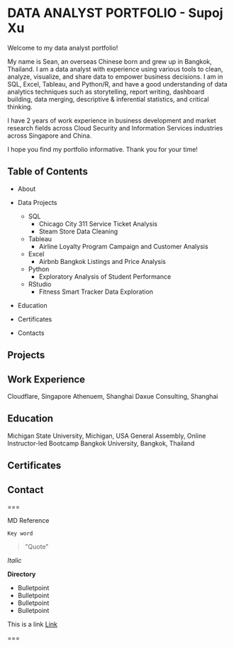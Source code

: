 # DATA ANALYST PORTFOLIO - Supoj Xu

Welcome to my data analyst portfolio!

My name is Sean, an overseas Chinese born and grew up in Bangkok, Thailand. I am a data analyst with experience using various tools to clean, analyze, visualize, and share data to empower business decisions. I am  in SQL, Excel, Tableau, and Python/R, and have a good understanding of data analytics techniques such as storytelling, report writing, dashboard building, data merging, descriptive & inferential statistics, and critical thinking.

I have 2 years of work experience in business development and market research fields across Cloud Security and Information Services industries across Singapore and China.

I hope you find my portfolio informative. Thank you for your time!

## Table of Contents

* About
  
* Data Projects
  
   * SQL
      * Chicago City 311 Service Ticket Analysis
      * Steam Store Data Cleaning 
   * Tableau
      * Airline Loyalty Program Campaign and Customer Analysis
   * Excel
      * Airbnb Bangkok Listings and Price Analysis
   * Python
      * Exploratory Analysis of Student Performance 
   * RStudio
      * Fitness Smart Tracker Data Exploration

* Education

* Certificates

* Contacts

## Projects
## Work Experience
Cloudflare, Singapore
Athenuem, Shanghai
Daxue Consulting, Shanghai

## Education
Michigan State University, Michigan, USA
General Assembly, Online Instructor-led Bootcamp
Bangkok University, Bangkok, Thailand

## Certificates
## Contact






===

MD Reference

`Key word`
> "Quote"

*Italic*

**Directory**
* Bulletpoint
* Bulletpoint
* Bulletpoint
* Bulletpoint

This is a link [Link](www.google.com)

===
